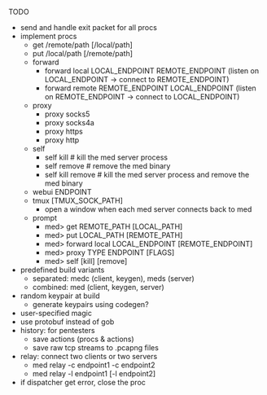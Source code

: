 TODO
- send and handle exit packet for all procs
- implement procs
    - get /remote/path [/local/path]
    - put /local/path [/remote/path]
    - forward
        - forward local LOCAL_ENDPOINT REMOTE_ENDPOINT
            (listen on LOCAL_ENDPOINT -> connect to REMOTE_ENDPOINT)
        - forward remote REMOTE_ENDPOINT LOCAL_ENDPOINT
            (listen on REMOTE_ENDPOINT -> connect to LOCAL_ENDPOINT)
    - proxy
        - proxy socks5
        - proxy socks4a
        - proxy https
        - proxy http
    - self
        - self kill         # kill the med server process
        - self remove       # remove the med binary
        - self kill remove  # kill the med server process and remove the med binary
    - webui ENDPOINT
    - tmux [TMUX_SOCK_PATH]
        - open a window when each med server connects back to med
    - prompt
        - med> get REMOTE_PATH [LOCAL_PATH]
        - med> put LOCAL_PATH [REMOTE_PATH]
        - med> forward local LOCAL_ENDPOINT [REMOTE_ENDPOINT]
        - med> proxy TYPE ENDPOINT [FLAGS]
        - med> self [kill] [remove]
- predefined build variants
    - separated: medc (client, keygen), meds (server)
    - combined: med (client, keygen, server)
- random keypair at build
    - generate keypairs using codegen?
- user-specified magic
- use protobuf instead of gob
- history: for pentesters
    - save actions (procs & actions)
    - save raw tcp streams to .pcapng files
- relay: connect two clients or two servers
    - med relay -c endpoint1 -c endpoint2
    - med relay -l endpoint1 [-l endpoint2]
- if dispatcher get error, close the proc